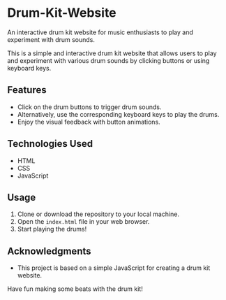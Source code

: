 # Drum-Kit-Website
An interactive drum kit website for music enthusiasts to play and experiment with drum sounds.

This is a simple and interactive drum kit website that allows users to play and experiment with various drum sounds by clicking buttons or using keyboard keys.

## Features

- Click on the drum buttons to trigger drum sounds.
- Alternatively, use the corresponding keyboard keys to play the drums.
- Enjoy the visual feedback with button animations.

## Technologies Used

- HTML
- CSS
- JavaScript

## Usage

1. Clone or download the repository to your local machine.
2. Open the `index.html` file in your web browser.
3. Start playing the drums!

## Acknowledgments

- This project is based on a simple JavaScript for creating a drum kit website.

Have fun making some beats with the drum kit!
